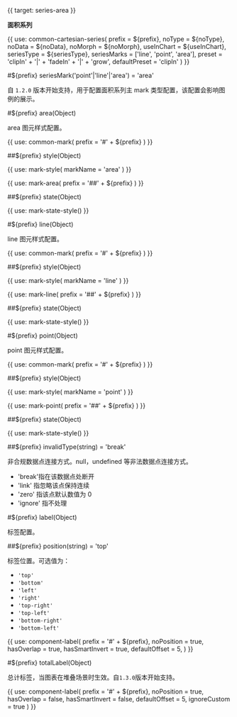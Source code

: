 {{ target: series-area }}

<!-- IAreaSeriesSpec -->

**面积系列**

{{ use: common-cartesian-series(
  prefix = ${prefix},
  noType = ${noType},
  noData = ${noData},
  noMorph = ${noMorph},
  useInChart = ${useInChart},
  seriesType = ${seriesType},
  seriesMarks = ['line', 'point', 'area'],
  preset = 'clipIn' + '|' + 'fadeIn' + '|' + 'grow',
  defaultPreset = 'clipIn'
) }}

#${prefix} seriesMark('point'|'line'|'area') = 'area'

自 `1.2.0` 版本开始支持，用于配置面积系列主 mark 类型配置，该配置会影响图例的展示。

#${prefix} area(Object)

area 图元样式配置。

{{ use: common-mark(
  prefix = '#' + ${prefix}
) }}

##${prefix} style(Object)

{{ use: mark-style(
  markName = 'area'
) }}

{{ use: mark-area(
  prefix = '##' + ${prefix}
) }}

##${prefix} state(Object)

{{ use: mark-state-style() }}

#${prefix} line(Object)

line 图元样式配置。

{{ use: common-mark(
  prefix = '#' + ${prefix}
) }}

##${prefix} style(Object)

{{ use: mark-style(
  markName = 'line'
) }}

{{ use: mark-line(
  prefix = '##' + ${prefix}
) }}

##${prefix} state(Object)

{{ use: mark-state-style() }}

#${prefix} point(Object)

point 图元样式配置。

{{ use: common-mark(
  prefix = '#' + ${prefix}
) }}

##${prefix} style(Object)

{{ use: mark-style(
  markName = 'point'
) }}

{{ use: mark-point(
  prefix = '##' + ${prefix}
) }}

##${prefix} state(Object)

{{ use: mark-state-style() }}

##${prefix} invalidType(string) = 'break'

非合规数据点连接方式。null，undefined 等非法数据点连接方式。

- 'break'指在该数据点处断开
- 'link' 指忽略该点保持连续
- 'zero' 指该点默认数值为 0
- 'ignore' 指不处理

#${prefix} label(Object)

标签配置。

##${prefix} position(string) = 'top'

标签位置。可选值为：

- `'top'`
- `'bottom'`
- `'left'`
- `'right'`
- `'top-right'`
- `'top-left'`
- `'bottom-right'`
- `'bottom-left'`

{{ use: component-label(
  prefix = '#' + ${prefix},
  noPosition = true,
  hasOverlap = true,
  hasSmartInvert = true,
  defaultOffset = 5,
) }}

#${prefix} totalLabel(Object)

总计标签，当图表在堆叠场景时生效。自`1.3.0`版本开始支持。

{{ use: component-label(
  prefix = '#' + ${prefix},
  noPosition = true,
  hasOverlap = false,
  hasSmartInvert = false,
  defaultOffset = 5,
  ignoreCustom = true
) }}
